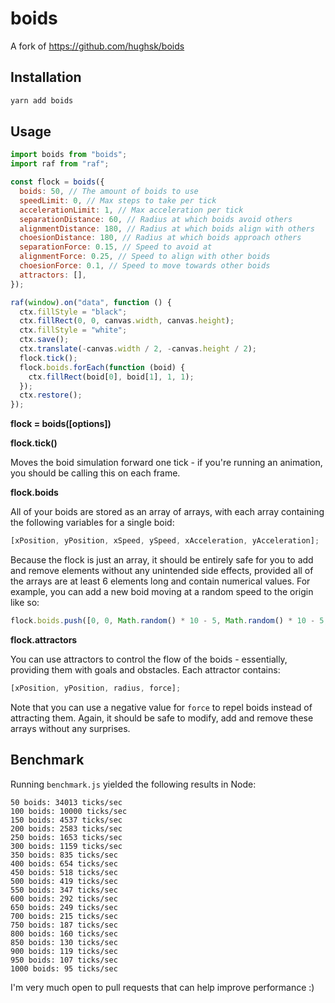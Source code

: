# boids

A fork of https://github.com/hughsk/boids

## Installation

```bash
yarn add boids
```

## Usage

```javascript
import boids from "boids";
import raf from "raf";

const flock = boids({
  boids: 50, // The amount of boids to use
  speedLimit: 0, // Max steps to take per tick
  accelerationLimit: 1, // Max acceleration per tick
  separationDistance: 60, // Radius at which boids avoid others
  alignmentDistance: 180, // Radius at which boids align with others
  choesionDistance: 180, // Radius at which boids approach others
  separationForce: 0.15, // Speed to avoid at
  alignmentForce: 0.25, // Speed to align with other boids
  choesionForce: 0.1, // Speed to move towards other boids
  attractors: [],
});

raf(window).on("data", function () {
  ctx.fillStyle = "black";
  ctx.fillRect(0, 0, canvas.width, canvas.height);
  ctx.fillStyle = "white";
  ctx.save();
  ctx.translate(-canvas.width / 2, -canvas.height / 2);
  flock.tick();
  flock.boids.forEach(function (boid) {
    ctx.fillRect(boid[0], boid[1], 1, 1);
  });
  ctx.restore();
});
```

**flock = boids([options])**

**flock.tick()**

Moves the boid simulation forward one tick - if you're running an animation,
you should be calling this on each frame.

**flock.boids**

All of your boids are stored as an array of arrays, with each
array containing the following variables for a single boid:

```javascript
[xPosition, yPosition, xSpeed, ySpeed, xAcceleration, yAcceleration];
```

Because the flock is just an array, it should be entirely safe for you
to add and remove elements without any unintended side effects, provided all
of the arrays are at least 6 elements long and contain numerical values. For
example, you can add a new boid moving at a random speed to the origin like so:

```javascript
flock.boids.push([0, 0, Math.random() * 10 - 5, Math.random() * 10 - 5, 0, 0]);
```

**flock.attractors**

You can use attractors to control the flow of the boids - essentially,
providing them with goals and obstacles. Each attractor contains:

```javascript
[xPosition, yPosition, radius, force];
```

Note that you can use a negative value for `force` to repel boids instead of
attracting them. Again, it should be safe to modify, add and remove these
arrays without any surprises.

## Benchmark

Running `benchmark.js` yielded the following results in Node:

```
50 boids: 34013 ticks/sec
100 boids: 10000 ticks/sec
150 boids: 4537 ticks/sec
200 boids: 2583 ticks/sec
250 boids: 1653 ticks/sec
300 boids: 1159 ticks/sec
350 boids: 835 ticks/sec
400 boids: 654 ticks/sec
450 boids: 518 ticks/sec
500 boids: 419 ticks/sec
550 boids: 347 ticks/sec
600 boids: 292 ticks/sec
650 boids: 249 ticks/sec
700 boids: 215 ticks/sec
750 boids: 187 ticks/sec
800 boids: 160 ticks/sec
850 boids: 130 ticks/sec
900 boids: 119 ticks/sec
950 boids: 107 ticks/sec
1000 boids: 95 ticks/sec
```

I'm very much open to pull requests that can help improve performance :)
